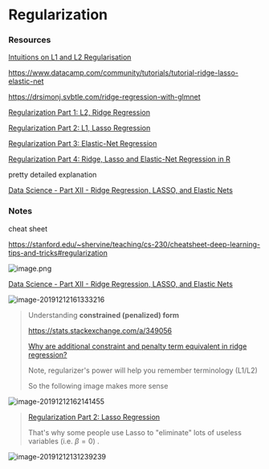 # Regularization



### Resources

[Intuitions on L1 and L2 Regularisation](https://towardsdatascience.com/intuitions-on-l1-and-l2-regularisation-235f2db4c261)

https://www.datacamp.com/community/tutorials/tutorial-ridge-lasso-elastic-net

https://drsimonj.svbtle.com/ridge-regression-with-glmnet



[Regularization Part 1: L2, Ridge Regression](https://youtu.be/Q81RR3yKn30)

[Regularization Part 2: L1, Lasso Regression](https://youtu.be/NGf0voTMlcs)

[Regularization Part 3: Elastic-Net Regression](https://youtu.be/1dKRdX9bfIo)

[Regularization Part 4: Ridge, Lasso and Elastic-Net Regression in R](https://youtu.be/ctmNq7FgbvI)

pretty detailed explanation

[Data Science - Part XII - Ridge Regression, LASSO, and Elastic Nets](https://www.youtube.com/watch?v=ipb2MhSRGdw)



### Notes

cheat sheet

https://stanford.edu/~shervine/teaching/cs-230/cheatsheet-deep-learning-tips-and-tricks#regularization

![image.png](https://i.loli.net/2020/01/07/KaQhgG5uIxfD7JZ.png)







[Data Science - Part XII - Ridge Regression, LASSO, and Elastic Nets](https://www.youtube.com/watch?v=ipb2MhSRGdw)

![image-20191212161333216](https://github.com/LuchaoQi/Machine-Learning/blob/master/regularization/image-20191212161333216.png?raw=true)

> Understanding **constrained (penalized) form**
>
> https://stats.stackexchange.com/a/349056 
>
> [Why are additional constraint and penalty term equivalent in ridge regression?](https://math.stackexchange.com/questions/335306/why-are-additional-constraint-and-penalty-term-equivalent-in-ridge-regression)
>
> Note, regularizer's power will help you remember terminology (L1/L2)
>
> So the following image makes more sense

![image-20191212162141455](https://github.com/LuchaoQi/Machine-Learning/blob/master/regularization/image-20191212162141455.png?raw=true)

> [Regularization Part 2: Lasso Regression](https://www.youtube.com/watch?v=NGf0voTMlcs&feature=youtu.be)
>
> That's why some people use Lasso to "eliminate" lots of useless variables (i.e. $\beta = 0$) .

![image-20191212131239239](https://github.com/LuchaoQi/Machine-Learning/blob/master/regularization/image-20191212131239239.png?raw=true)




